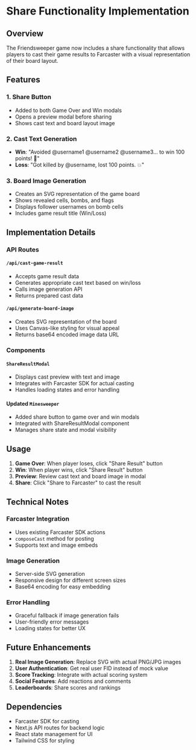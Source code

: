 # Share Functionality Implementation

## Overview

The Friendsweeper game now includes a share functionality that allows players to cast their game results to Farcaster with a visual representation of their board layout.

## Features

### 1. Share Button
- Added to both Game Over and Win modals
- Opens a preview modal before sharing
- Shows cast text and board layout image

### 2. Cast Text Generation
- **Win**: "Avoided @username1 @username2 @username3... to win 100 points! 🎉"
- **Loss**: "Got killed by @username, lost 100 points. 💥"

### 3. Board Image Generation
- Creates an SVG representation of the game board
- Shows revealed cells, bombs, and flags
- Displays follower usernames on bomb cells
- Includes game result title (Win/Loss)

## Implementation Details

### API Routes

#### `/api/cast-game-result`
- Accepts game result data
- Generates appropriate cast text based on win/loss
- Calls image generation API
- Returns prepared cast data

#### `/api/generate-board-image`
- Creates SVG representation of the board
- Uses Canvas-like styling for visual appeal
- Returns base64 encoded image data URL

### Components

#### `ShareResultModal`
- Displays cast preview with text and image
- Integrates with Farcaster SDK for actual casting
- Handles loading states and error handling

#### Updated `Minesweeper`
- Added share button to game over and win modals
- Integrated with ShareResultModal component
- Manages share state and modal visibility

## Usage

1. **Game Over**: When player loses, click "Share Result" button
2. **Win**: When player wins, click "Share Result" button
3. **Preview**: Review cast text and board image in modal
4. **Share**: Click "Share to Farcaster" to cast the result

## Technical Notes

### Farcaster Integration
- Uses existing Farcaster SDK actions
- `composeCast` method for posting
- Supports text and image embeds

### Image Generation
- Server-side SVG generation
- Responsive design for different screen sizes
- Base64 encoding for easy embedding

### Error Handling
- Graceful fallback if image generation fails
- User-friendly error messages
- Loading states for better UX

## Future Enhancements

1. **Real Image Generation**: Replace SVG with actual PNG/JPG images
2. **User Authentication**: Get real user FID instead of mock value
3. **Score Tracking**: Integrate with actual scoring system
4. **Social Features**: Add reactions and comments
5. **Leaderboards**: Share scores and rankings

## Dependencies

- Farcaster SDK for casting
- Next.js API routes for backend logic
- React state management for UI
- Tailwind CSS for styling
